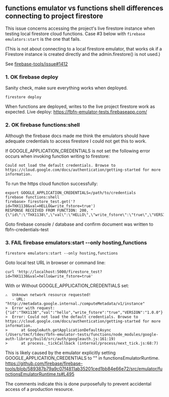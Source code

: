 ## functions emulator vs functions shell differences connecting to project firestore

This issue concerns accessing the project's live firestore instance when testing local
firestore cloud functions. Case #3 below with `firebase emulators:start` is the one that fails.

(This is not about connecting to a local firestore emulator, that works ok if a Firestore
instance is created directly and the admin.firestore() is not used.)

See [firebase-tools/issue#1412](https://github.com/firebase/firebase-tools/issues/1412)

### 1. OK firebase deploy
Sanity check, make sure everything works when deployed.
```
firestore deploy
```
When functions are deployed, writes to the live project firestore work as expected.
Live deploy: https://fbfn-emulator-tests.firebaseapp.com/ 

### 2. OK firebase functions:shell 

Although the firebase docs made me think the emulators should have adequate credentials
to access firestore I could not get this to work.

If GOOGLE_APPLICATION_CREDENTIALS is not set the following error occurs when invoking function writing to firestore:
```
Could not load the default credentials. Browse to https://cloud.google.com/docs/authentication/getting-started for more information.
```
To run the https cloud function successfully:
```
export GOOGLE_APPLICATION_CREDENTIALS=/path/to/credentials
firebase functions:shell
firebase> firestore_test.get('?id=THX1138&val=HELLO&write_fstore=true')
RESPONSE RECEIVED FROM FUNCTION: 200, "{\"id\":\"THX1138\",\"val\":\"HELLO\",\"write_fstore\":\"true\",\"VERSION\":\"1.0.0\"}"
```
Goto firebase console / database and confirm document was written to fbfn-credentials-test

### 3. FAIL firebase emulators:start --only hosting,functions

```
firestore emulators:start --only hosting,functions
```
Goto local test URL in browser or command line:
```
curl 'http://localhost:5000/firestore_test?id=THX1138&val=hello&write_fstore=true'
```

With or Without GOOGLE_APPLICATION_CREDENTIALS set:
```
⚠  Unknown network resource requested!
   - URL: "http://metadata.google.internal./computeMetadata/v1/instance"
>  Error with request:{"id":"THX1138","val":"hello","write_fstore":"true","VERSION":"1.0.0"}
>  Error: Could not load the default credentials. Browse to https://cloud.google.com/docs/authentication/getting-started for more information.
>      at GoogleAuth.getApplicationDefaultAsync (/Users/tmcf/tdev/fbfn-emulator-tests/functions/node_modules/google-auth-library/build/src/auth/googleauth.js:161:19)
>      at process._tickCallback (internal/process/next_tick.js:68:7)
```

This is likely caused by the emulator explicitly setting GOOGLE_APPLICATION_CREDENTIALS to "" in functionsEmulatorRuntime.
https://github.com/firebase/firebase-tools/blob/589387b79a9c07f4811ab35201ced1bb84e66e72/src/emulator/functionsEmulatorRuntime.ts#L495

The comments indicate this is done purposefully to prevent accidental access of a production resource.


